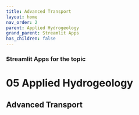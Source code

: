 ```yaml
---
title: Advanced Transport
layout: home
nav_order: 2
parent: Applied Hydrogeology
grand_parent: Streamlit Apps
has_children: false
---
```


### Streamlit Apps for the topic

# 05 Applied Hydrogeology

## Advanced Transport

